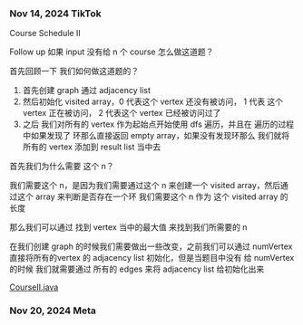 ### Nov 14, 2024 TikTok

Course Schedule II

Follow up 如果 input 没有给 n 个 course 怎么做这道题？

首先回顾一下 我们如何做这道题的？

1. 首先创建 graph 通过 adjacency list 
2. 然后初始化 visited array，0 代表这个 vertex 还没有被访问， 1 代表 这个 vertex 正在被访问， 2 代表这个 vertex 已经被访问过了 
3. 之后 我们对所有的 vertex 作为起始点开始使用 dfs 遍历，并且在 遍历的过程中如果发现了 环那么直接返回 empty array，如果没有发现环那么 我们就将所有的 vertex 添加到 result list 当中去



首先我们为什么需要 这个 n？

我们需要这个 n，是因为我们需要通过这个 n 来创建一个 visited array，然后通过这个 array 来判断是否存在一个环
我们需要这个 n 作为 这个 visited array 的长度

那么我们可以通过 找到 vertex 当中的最大值 来找到我们所需要的 n

在我们创建 graph 的时候我们需要做出一些改变，之前我们可以通过 numVertex 直接将所有的vertex 的 adjacency list 初始化，但是当题目中没有 给 numVertex 的时候
我们就需要通过 所有的 edges 来将 adjacency list 给初始化出来

[CourseII.java](https://github.com/lizy331/Interview-kickstart/blob/main/src/main/java/InterviewByCompany/TikTok/CourseII.java)




### Nov 20, 2024 Meta

